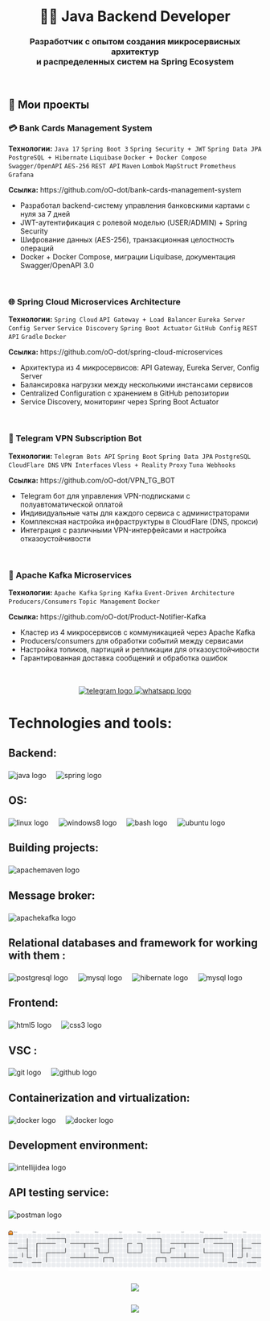 <div align="center">
  <h1>👨‍💻 Java Backend Developer</h1>
  
  <h3>Разработчик с опытом создания микросервисных архитектур<br>и распределенных систем на Spring Ecosystem</h3>
</div>

<br>

<div>
  <h2>🚀 Мои проекты</h2>
</div>

<div>
  <h3>💳 Bank Cards Management System</h3>
  <p>
    <strong>Технологии:</strong> 
    <code>Java 17</code> <code>Spring Boot 3</code> <code>Spring Security + JWT</code> 
    <code>Spring Data JPA</code> <code>PostgreSQL + Hibernate</code> <code>Liquibase</code> 
    <code>Docker + Docker Compose</code> <code>Swagger/OpenAPI</code> <code>AES-256</code>
    <code>REST API</code> <code>Maven</code> <code>Lombok</code> <code>MapStruct</code> 
    <code>Prometheus</code> <code>Grafana</code>
  </p>
  <p><strong>Ссылка:</strong> https://github.com/oO-dot/bank-cards-management-system</p>
  <ul>
    <li>Разработал backend-систему управления банковскими картами с нуля за 7 дней</li>
    <li>JWT-аутентификация с ролевой моделью (USER/ADMIN) + Spring Security</li>
    <li>Шифрование данных (AES-256), транзакционная целостность операций</li>
    <li>Docker + Docker Compose, миграции Liquibase, документация Swagger/OpenAPI 3.0</li>
  </ul>
</div>

<br>

<div>
  <h3>🌐 Spring Cloud Microservices Architecture</h3>
  <p>
    <strong>Технологии:</strong> 
    <code>Spring Cloud</code> <code>API Gateway + Load Balancer</code> <code>Eureka Server</code> 
    <code>Config Server</code> <code>Service Discovery</code> <code>Spring Boot Actuator</code>
    <code>GitHub Config</code> <code>REST API</code> <code>Gradle</code> <code>Docker</code>
  </p>
  <p><strong>Ссылка:</strong> https://github.com/oO-dot/spring-cloud-microservices</p>
  <ul>
    <li>Архитектура из 4 микросервисов: API Gateway, Eureka Server, Config Server</li>
    <li>Балансировка нагрузки между несколькими инстансами сервисов</li>
    <li>Centralized Configuration с хранением в GitHub репозитории</li>
    <li>Service Discovery, мониторинг через Spring Boot Actuator</li>
  </ul>
</div>

<br>

<div>
  <h3>🤖 Telegram VPN Subscription Bot</h3>
  <p>
    <strong>Технологии:</strong> 
    <code>Telegram Bots API</code> <code>Spring Boot</code> <code>Spring Data JPA</code> 
    <code>PostgreSQL</code> <code>CloudFlare DNS</code> <code>VPN Interfaces</code>
    <code>Vless + Reality</code> <code>Proxy</code> <code>Tuna Webhooks</code>
  </p>
  <p><strong>Ссылка:</strong> https://github.com/oO-dot/VPN_TG_BOT</p>
  <ul>
    <li>Telegram бот для управления VPN-подписками с полуавтоматической оплатой</li>
    <li>Индивидуальные чаты для каждого сервиса с администраторами</li>
    <li>Комплексная настройка инфраструктуры в CloudFlare (DNS, прокси)</li>
    <li>Интеграция с различными VPN-интерфейсами и настройка отказоустойчивости</li>
  </ul>
</div>

<br>

<div>
  <h3>🔄 Apache Kafka Microservices</h3>
  <p>
    <strong>Технологии:</strong> 
    <code>Apache Kafka</code> <code>Spring Kafka</code> <code>Event-Driven Architecture</code> 
    <code>Producers/Consumers</code> <code>Topic Management</code> <code>Docker</code>
  </p>
  <p><strong>Ссылка:</strong> https://github.com/oO-dot/Product-Notifier-Kafka</p>
  <ul>
    <li>Кластер из 4 микросервисов с коммуникацией через Apache Kafka</li>
    <li>Producers/consumers для обработки событий между сервисами</li>
    <li>Настройка топиков, партиций и репликации для отказоустойчивости</li>
    <li>Гарантированная доставка сообщений и обработка ошибок</li>
  </ul>
</div>

<br>
<br>

<div align="center">
  <a href="https://t.me/ddr887" target="_blank">
    <img src="https://raw.githubusercontent.com/maurodesouza/profile-readme-generator/master/src/assets/icons/social/telegram/default.svg" width="52" height="40" alt="telegram logo"  />
  </a>
  <a href="https://wa.me/79057598009" target="_blank">
    <img src="https://raw.githubusercontent.com/maurodesouza/profile-readme-generator/master/src/assets/icons/social/whatsapp/default.svg" width="52" height="40" alt="whatsapp logo"  />
  </a>
</div>

###

<h1 align="left">Technologies and tools:</h1>

###

<h2 align="left">Backend:</h2>

###

<div align="left">
  <img src="https://cdn.jsdelivr.net/gh/devicons/devicon/icons/java/java-original.svg" height="40" alt="java logo"  />
  <img width="12" />
  <img src="https://cdn.jsdelivr.net/gh/devicons/devicon/icons/spring/spring-original.svg" height="40" alt="spring logo"  />
</div>

###

<h2 align="left">OS:</h2>

###

<div align="left">
  <img src="https://skillicons.dev/icons?i=linux" height="40" alt="linux logo"  />
  <img width="12" />
  <img src="https://cdn.jsdelivr.net/gh/devicons/devicon/icons/windows8/windows8-original.svg" height="40" alt="windows8 logo"  />
  <img width="12" />
  <img src="https://skillicons.dev/icons?i=bash" height="40" alt="bash logo"  />
  <img width="12" />
  <img src="https://cdn.simpleicons.org/ubuntu/E95420" height="40" alt="ubuntu logo"  />
</div>

###

<h2 align="left">Building projects:</h2>

###

<div align="left">
  <img src="https://skillicons.dev/icons?i=maven" height="40" alt="apachemaven logo"  />
</div>

###

<h2 align="left">Message broker:</h2>

###

<div align="left">
  <img src="https://cdn.simpleicons.org/apachekafka/231F20" height="40" alt="apachekafka logo"  />
</div>

###

<h2 align="left">Relational databases and framework for working with them :</h2>

###

<div align="left">
  <img src="https://cdn.jsdelivr.net/gh/devicons/devicon/icons/postgresql/postgresql-original.svg" height="40" alt="postgresql logo"  />
  <img width="12" />
  <img src="https://cdn.jsdelivr.net/gh/devicons/devicon/icons/mysql/mysql-original.svg" height="40" alt="mysql logo"  />
  <img width="12" />
  <img src="https://skillicons.dev/icons?i=hibernate" height="40" alt="hibernate logo"  />
  <img width="12" />
  <img src="https://miro.medium.com/v2/resize:fit:720/format:webp/1*nv2OUhfT-faVH52acTTAEQ.png" height="40" alt="mysql logo"  />
</div>

###

<h2 align="left">Frontend:</h2>

###

<div align="left">
  <img src="https://cdn.jsdelivr.net/gh/devicons/devicon/icons/html5/html5-original.svg" height="40" alt="html5 logo"  />
  <img width="12" />
  <img src="https://cdn.jsdelivr.net/gh/devicons/devicon/icons/css3/css3-original.svg" height="40" alt="css3 logo"  />
</div>

###

<h2 align="left">VSC :</h2>

###

<div align="left">
  <img src="https://cdn.jsdelivr.net/gh/devicons/devicon/icons/git/git-original.svg" height="40" alt="git logo"  />
  <img width="12" />
  <img src="https://skillicons.dev/icons?i=github" height="40" alt="github logo"  />
</div>

###

<h2 align="left">Containerization and virtualization:</h2>

###

<div align="left">
  <img src="https://cdn.jsdelivr.net/gh/devicons/devicon/icons/docker/docker-original.svg" height="40" alt="docker logo"  />
  <img width="12" />
  <img src="https://upload.wikimedia.org/wikipedia/commons/thumb/f/ff/VirtualBox_2024_Logo.svg/512px-VirtualBox_2024_Logo.svg.png?20240917170005" height="30" alt="docker logo"  />
</div>

###

<h2 align="left">Development environment:</h2>

###

<div align="left">
  <img src="https://skillicons.dev/icons?i=idea" height="40" alt="intellijidea logo"  />
</div>

###

<h2 align="left">API testing service:</h2>

###

<div align="left">
  <img src="https://cdn.simpleicons.org/postman/FF6C37" height="40" alt="postman logo"  />
</div>

###

<picture>
  <source media="(prefers-color-scheme: dark)" srcset="https://raw.githubusercontent.com/oO-dot/oO-dot/output/pacman-contribution-graph-dark.svg">
  <source media="(prefers-color-scheme: light)" srcset="https://raw.githubusercontent.com/oO-dot/oO-dot/output/pacman-contribution-graph.svg">
  <img alt="pacman contribution graph" src="https://raw.githubusercontent.com/oO-dot/oO-dot/output/pacman-contribution-graph.svg">
</picture>

###

<div align="center">
  <img height="200" src="https://i.imgflip.com/65efzo.gif"  />
</div>

###

<div align="center">
  <img src="https://profile-counter.glitch.me/oO/count.svg?"  />
</div>

###
